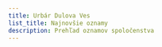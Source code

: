 ```yaml
---
title: Urbár Dulova Ves
list_title: Najnovšie oznamy
description: Prehľad oznamov spoločenstva
---
```


